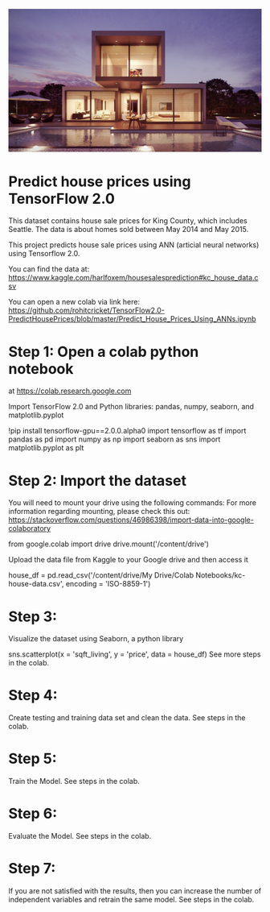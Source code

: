 ![House](house.jpg)

# Predict house prices using TensorFlow 2.0
This dataset contains house sale prices for King County, which includes Seattle. The data is about homes sold between May 2014 and May 2015.

This project predicts house sale prices using ANN (articial neural networks) using Tensorflow 2.0. 

You can find the data at: https://www.kaggle.com/harlfoxem/housesalesprediction#kc_house_data.csv

You can open a new colab via link here: https://github.com/rohitcricket/TensorFlow2.0-PredictHousePrices/blob/master/Predict_House_Prices_Using_ANNs.ipynb

# Step 1: Open a colab python notebook
at https://colab.research.google.com

Import TensorFlow 2.0 and Python libraries: pandas, numpy, seaborn, and matplotlib.pyplot

!pip install tensorflow-gpu==2.0.0.alpha0
import tensorflow as tf
import pandas as pd
import numpy as np
import seaborn as sns
import matplotlib.pyplot as plt

# Step 2: Import the dataset

You will need to mount your drive using the following commands:
For more information regarding mounting, please check this out: https://stackoverflow.com/questions/46986398/import-data-into-google-colaboratory

from google.colab import drive
drive.mount('/content/drive')

Upload the data file from Kaggle to your Google drive and then access it

house_df = pd.read_csv('/content/drive/My Drive/Colab Notebooks/kc-house-data.csv', encoding = 'ISO-8859-1')

# Step 3:
Visualize the dataset using Seaborn, a python library

sns.scatterplot(x = 'sqft_living', y = 'price', data = house_df)
See more steps in the colab.

# Step 4:
Create testing and training data set and clean the data. See steps in the colab.

# Step 5:
Train the Model. See steps in the colab.

# Step 6:
Evaluate the Model. See steps in the colab.

# Step 7:
If you are not satisfied with the results, then you can increase the number of independent variables and retrain the same model. See steps in the colab.
